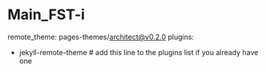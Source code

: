 # Main_FST-i

remote_theme: pages-themes/architect@v0.2.0
plugins:
- jekyll-remote-theme # add this line to the plugins list if you already have one
